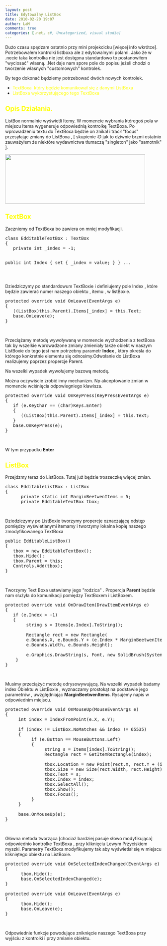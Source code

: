```yaml
---
layout: post
title: Edytowalny ListBox
date: 2010-02-20 19:07
author: LaM
comments: true
categories: [.net, c#, Uncategorized, visual studio]
---
```

Dużo czasu spędzam ostatnio przy mini projekcicku [więcej info wkrótce]. Potrzebowałem kontrolki listboxa ale z edytowalnymi polami.
Jako że w .necie taka kontrolka nie jest dostępna standardowo to postanowiłem "wyciosać" własną. .Net daje nam spore pole do popisu jeżeli chodzi o tworzenie własnych "customowych" kontrolek.

By tego dokonać będziemy potrzebować dwóch nowych kontrolek.
<ul>
	<li><span style="color: #ffff00;">TextBoxa  który będzie komunikował się z danymi ListBoxa</span></li>
	<li><span style="color: #ffff00;"> ListBoxa wykorzystującego tego TextBoxa</span></li>
</ul>
<!--more-->
<h2 style="text-align: left;"><span style="color: #ffff00;">Opis Działania.</span></h2>
ListBox normalnie wyświetli Itemy. W momencie wybrania któregoś pola w miejscu Itema wygeneruje odpowiednią kontrolkę TextBoxa. Po wprowadzeniu textu do TextBoxa będzie on znikał i tracił "focus" przesyłając zmiany do ListBoxa , [ skupienie :D jak to dziwnie brzmi ostatnio zauważyłem że niektóre wydawnictwa tłumaczą "singleton" jako "samotnik" ].

<a href="http://lammichalfranc.files.wordpress.com/2010/02/edytowalny-listbox-test.jpg"><img class="aligncenter size-full wp-image-332" title="Edytowalny ListBox Test" src="http://lammichalfranc.files.wordpress.com/2010/02/edytowalny-listbox-test.jpg" alt="" width="450" height="158" /></a>
<h2><span style="color: #ffff00;">TextBox</span></h2>
Zaczniemy od TextBoxa bo zawiera on mniej modyfikacji.
<pre class="lang:default decode:true ">class EdditableTextBox : TextBox
{
   private int _index = -1;

   public int Index
   {
    set { _index = value; }
   }
...</pre>
&nbsp;

Dziedziczymy po standardowum TextBoxie i definiujemy pole Index , które będzie zawierać numer naszego obiektu , itemu , w listBoxie.
<pre class="lang:default decode:true ">protected override void OnLeave(EventArgs e)
{
   ((ListBox)this.Parent).Items[_index] = this.Text;
   base.OnLeave(e);
}</pre>
&nbsp;

Przeciążamy metodę wywoływaną w momencie wychodzenia z textBoxa tak by wszelkie wprowadzone zmiany zmieniały także obiekt w naszym ListBoxie do tego jest nam potrzebny parametr <strong>Index</strong> , który określa do którego konkretnie elementu się odnosimy.Odwołanie do ListBoxa realizujemy poprzez propercje Parent.

Na wszelki wypadek wywołujemy bazową metodę.

Można oczywiście zrobić inny mechanizm. Np akceptowanie zmian w momencie wciśnięcia odpowiegniego klawisza.
<pre class="lang:default decode:true ">protected override void OnKeyPress(KeyPressEventArgs e)
{
   if (e.KeyChar == (char)Keys.Enter)
   {
      ((ListBox)this.Parent).Items[_index] = this.Text;
   }
   base.OnKeyPress(e);
}</pre>
&nbsp;

W tym przypadku <strong>Enter</strong>
<h2><span style="color: #ffff00;">ListBox</span></h2>
Przejdzmy teraz do ListBoxa. Tutaj już będzie troszeczkę więcej zmian.
<pre class="lang:default decode:true ">class EdditableListBox : ListBox
{
      private static int MarginBeetwenItems = 5;
      private EdditableTextBox tbox;</pre>
&nbsp;

Dziedziczymy po ListBoxie tworzymy propercje oznaczającą odstęp pomiędzy wyświetlanymi itemamy i tworzymy lokalna kopię naszego zmodyfikowanego TextBoxa
<pre class="lang:default decode:true ">public EdditableListBox()
{
   tbox = new EdditableTextBox();
   tbox.Hide();
   tbox.Parent = this;
   Controls.Add(tbox);
}</pre>
&nbsp;

Tworzymy Text Boxa ustawiamy jego "rodzica" . Propercja <strong>Parent</strong> będzie nam służyła do komunikacji pomiędzy TextBoxem i ListBoxem.
<pre class="lang:default decode:true ">protected override void OnDrawItem(DrawItemEventArgs e)
{
   if (e.Index &gt; -1)
   {
        string s = Items[e.Index].ToString();

        Rectangle rect = new Rectangle(
        e.Bounds.X, e.Bounds.Y + (e.Index * MarginBeetwenItems),
        e.Bounds.Width, e.Bounds.Height);

        e.Graphics.DrawString(s, Font, new SolidBrush(SystemColors.WindowText), rect);
    }
}</pre>
&nbsp;

Musimy przeciążyć metodę odrysowywującą. Na wszelki wypadek badamy index Obiektu w ListBoxie , wyznaczamy prostokąt na podstawie jego parametrów , uwzględniając
<strong>MarginBeetwenItems</strong>. Rysujemy napis w odpowiednim miejscu.
<pre class="lang:default decode:true ">protected override void OnMouseUp(MouseEventArgs e)
{
     int index = IndexFromPoint(e.X, e.Y);

     if (index != ListBox.NoMatches &amp;&amp; index != 65535)
     {
          if (e.Button == MouseButtons.Left)
          {
               string s = Items[index].ToString();
               Rectangle rect = GetItemRectangle(index);

               tbox.Location = new Point(rect.X, rect.Y + (index * MarginBeetwenItems));
               tbox.Size = new Size(rect.Width, rect.Height);
               tbox.Text = s;
               tbox.Index = index;
               tbox.SelectAll();
               tbox.Show();
               tbox.Focus();
          }
     }

     base.OnMouseUp(e);
}</pre>
&nbsp;

Główna metoda tworząca [chociaż bardziej pasuje słowo modyfikująca] odpowiednio kontrolke TextBoxa , przy kliknięciu Lewym Przyciskiem myszki. Parametry TextBoxa modyfikujemy tak aby wyświetlał się w miejscu klikniętego obiektu na ListBoxie.
<pre class="lang:default decode:true ">protected override void OnSelectedIndexChanged(EventArgs e)
{
      tbox.Hide();
      base.OnSelectedIndexChanged(e);
}

protected override void OnLeave(EventArgs e)
{
      tbox.Hide();
      base.OnLeave(e);
}</pre>
&nbsp;

Odpowiednie funkcje powodujące zniknięcie naszego TextBoxa przy wyjściu z kontrolki i przy zmianie obiektu.

